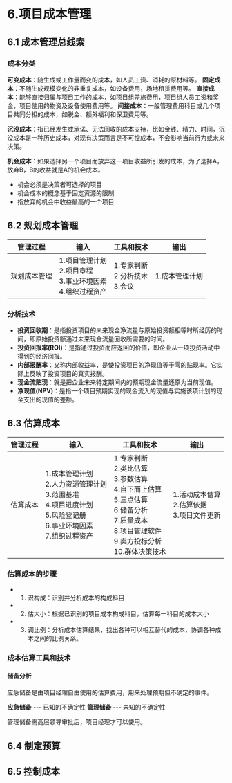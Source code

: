 # 6.项目成本管理

## 6.1 成本管理总线索

### 成本分类

**可变成本**：随生成或工作量而变的成本，如人员工资、消耗的原材料等。
**固定成本**：不随生成规模变化的非重复成本，如设备费用，场地租赁费用等。
**直接成本**：能够直接归属与项目工作的成本，如项目组差旅费用，项目组人员工资和奖金，项目使用的物资及设备使用费用等。
**间接成本**：一般管理费用科目或几个项目共同分担的成本，如税金、额外福利和保卫费用等。

**沉没成本**：指已经发生或承诺、无法回收的成本支持，比如金钱、精力、时间，沉没成本是一种历史成本，对现有决策而言是不可控成本，不会影响当前行为或未来决策。

**机会成本**：如果选择另一个项目而放弃这一项目收益所引发的成本，为了选择A，放弃B，B的收益就是A的机会成本。

- 机会必须是决策者可选择的项目
- 机会成本的概念基于固定资源的限制
- 指放弃的机会中收益最高的一个项目

## 6.2 规划成本管理

|管理过程|输入|工具和技术|输出|
|--|--|--|--|
|规划成本管理|1.项目管理计划 <br/> 2.项目章程 <br/>3.事业环境因素<br/>4.组织过程资产 | 1.专家判断  <br/> 2.分析技术 <br/> 3.会议   | 1.成本管理计划 <br>   |

### 分析技术

- **投资回收期**：是指投资项目的未来现金净流量与原始投资额相等时所经历的时间，即原始投资额通过未来现金流量回收所需要的时间。
- **投资回报率(ROI)**：是指通过投资而应返回的价值，即企业从一项投资活动中得到的经济回报。
- **内部报酬率**：又称内部收益率，是使投资项目的净现值等于零的贴现率。它实际上反映了投资项目的真实报酬。
- **现金流贴现**：就是把企业未来特定期间内的预期现金流量还原为当前现值。
- **净现值(NPV)**：是指一个项目预期实现的现金流入的现值与实施该项计划的现金支出的现值的差额。

## 6.3 估算成本

|管理过程|输入|工具和技术|输出|
|--|--|--|--|
|估算成本|1.成本管理计划 <br/> 2.人力资源管理计划 <br/>3.范围基准 <br/> 4.项目进度计划 <br/> 5.风险登记册 <br/> 6.事业环境因素<br/>7.组织过程资产 | 1.专家判断  <br/> 2.类比估算 <br/> 3.参数估算 <br/> 4.自下而上估算 <br/> 5.三点估算 <br/> 6.储备分析 <br/> 7.质量成本<br/>8.项目管理软件 <br/> 9.卖方投标分析<br/> 10.群体决策技术   | 1.活动成本估算 <br>2.估算依据<br/>3.项目文件更新   |

### 估算成本的步骤

- 1. 识构成：识别并分析成本的构成科目
- 2. 估大小：根据已识别的项目成本构成科目，估算每一科目的成本大小
- 3. 调比例：分析成本估算结果，找出各种可以相互替代的成本，协调各种成本之间的比例关系。

### 成本估算工具和技术

#### 储备分析

应急储备是由项目经理自由使用的估算费用，用来处理预期但不确定的事件。

**应急储备** --- 已知的不确定性
**管理储备** --- 未知的不确定性

管理储备需高层领导审批后，项目经理才可以使用。

## 6.4 制定预算

## 6.5 控制成本
